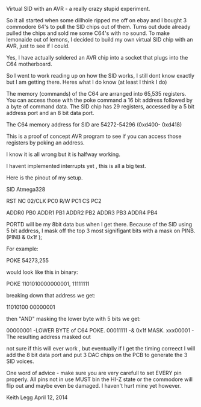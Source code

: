 Virtual SID with an AVR - a really crazy stupid experiment.

So it all started when some dillhole ripped me off on ebay and I bought 3 commodore 64's to pull the SID chips out of them.
Turns out dude already pulled the chips and sold me some C64's with no sound. To make lemonaide out of lemons, I decided to build
my own virtual SID chip with an AVR, just to see if I could.

Yes, I have actually soldered an AVR chip into a socket that plugs into the C64 motherboard.

So I went to work reading up on how the SID works, I still dont know exactly but I am getting there. 
Heres what I do know (at least I think I do)

The memory (commands) of the C64 are arranged into 65,535 registers. You can access those with the poke command a 16 bit address followed 
by a byte of command data. The SID chip has 29 registers, accessed by a 5 bit address port and an 8 bit data port.

The C64 memory address for SID are 54272-54296 (0xd400- 0xd418)

This is a proof of concept AVR program to see if you can access those registers by poking an address.

I know it is all wrong but it is halfway working. 

I havent implemented interrupts yet , this is all a big test.

Here is the pinout of my setup.


SID        Atmega328

RST          NC
02/CLK       PC0
R/W          PC1
CS           PC2

ADDR0        PB0
ADDR1        PB1
ADDR2        PB2
ADDR3        PB3
ADDR4        PB4


PORTD will be my 8bit data bus when I get there. Because of the SID using 5 bit address, I mask off the top 3 most signifigant 
bits with a mask on PINB. (PINB & 0x1f ); 


For example:

POKE 54273,255 

would look like this in binary:

POKE 1101010000000001, 11111111

breaking down that address we get:

11010100 00000001

then "AND" masking the lower byte with 5 bits we get:

 00000001 -LOWER BYTE of C64 POKE. 
 00011111 -& 0x1f MASK. 
 xxx00001 -The resulting address masked out  
        

not sure if this will ever work , but eventually if I get the timing correect I will add the 8 bit data port and put 3 DAC chips on
the PCB to generate the 3 SID voices.

One word of advice - make sure you are very carefull to set EVERY pin properly. All pins not in use MUST bin the HI-Z state or the 
commodore will flip out and maybe even be damaged. I haven't hurt mine yet however. 


Keith Legg 
April 12, 2014












